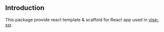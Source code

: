 ## Introduction
This package provide react template & scaffold for React app used in [vise-ssr](https://www.npmjs.com/package/vise-ssr).
